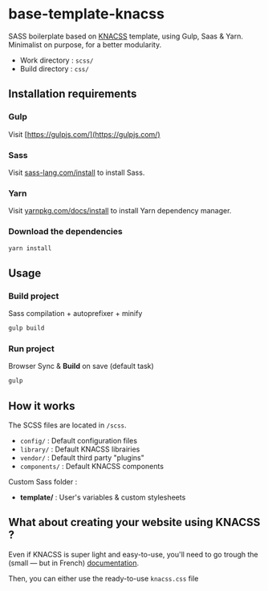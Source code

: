# base-template-knacss


SASS boilerplate based on [KNACSS](https://github.com/alsacreations/KNACSS) template, using Gulp, Saas & Yarn. Minimalist on purpose, for a better modularity.

* Work directory  : `scss/` 
* Build directory : `css/`

## Installation requirements

### Gulp

Visit [https://gulpjs.com/](https://gulpjs.com/)

### Sass

Visit [sass-lang.com/install](http://sass-lang.com/install) to install Sass.

### Yarn

Visit [yarnpkg.com/docs/install](https://yarnpkg.com/docs/install/#mac-tab) to install Yarn dependency manager.

### Download the dependencies

```bash
yarn install
```

## Usage 

### Build project
Sass compilation + autoprefixer + minify
```bash
gulp build
```

### Run project
Browser Sync & **Build** on save (default task)
```bash
gulp
```

## How it works

The SCSS files are located in `/scss`.
* `config/` : Default configuration files
* `library/` : Default KNACSS librairies
* `vendor/` : Default third party "plugins"
* `components/` : Default KNACSS components

Custom Sass folder :
* **template/** : User's variables & custom stylesheets

## What about creating your website using KNACSS ?

Even if KNACSS is super light and easy-to-use, you'll need to go trough the (small — but in French) [documentation](https://www.knacss.com/doc.html).

Then, you can either use the ready-to-use `knacss.css` file 